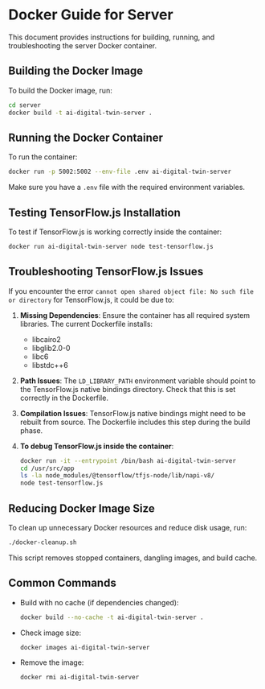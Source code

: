 # Docker Guide for Server

This document provides instructions for building, running, and troubleshooting the server Docker container.

## Building the Docker Image

To build the Docker image, run:

```bash
cd server
docker build -t ai-digital-twin-server .
```

## Running the Docker Container

To run the container:

```bash
docker run -p 5002:5002 --env-file .env ai-digital-twin-server
```

Make sure you have a `.env` file with the required environment variables.

## Testing TensorFlow.js Installation

To test if TensorFlow.js is working correctly inside the container:

```bash
docker run ai-digital-twin-server node test-tensorflow.js
```

## Troubleshooting TensorFlow.js Issues

If you encounter the error `cannot open shared object file: No such file or directory` for TensorFlow.js, it could be due to:

1. **Missing Dependencies**: Ensure the container has all required system libraries. The current Dockerfile installs:
   - libcairo2
   - libglib2.0-0
   - libc6
   - libstdc++6

2. **Path Issues**: The `LD_LIBRARY_PATH` environment variable should point to the TensorFlow.js native bindings directory. Check that this is set correctly in the Dockerfile.

3. **Compilation Issues**: TensorFlow.js native bindings might need to be rebuilt from source. The Dockerfile includes this step during the build phase.

4. **To debug TensorFlow.js inside the container**:

   ```bash
   docker run -it --entrypoint /bin/bash ai-digital-twin-server
   cd /usr/src/app
   ls -la node_modules/@tensorflow/tfjs-node/lib/napi-v8/
   node test-tensorflow.js
   ```

## Reducing Docker Image Size

To clean up unnecessary Docker resources and reduce disk usage, run:

```bash
./docker-cleanup.sh
```

This script removes stopped containers, dangling images, and build cache.

## Common Commands

- Build with no cache (if dependencies changed): 
  ```bash
  docker build --no-cache -t ai-digital-twin-server .
  ```

- Check image size: 
  ```bash
  docker images ai-digital-twin-server
  ```

- Remove the image: 
  ```bash
  docker rmi ai-digital-twin-server
  ``` 